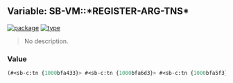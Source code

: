 ## Variable: SB-VM::\*REGISTER-ARG-TNS\*
[![package](https://img.shields.io/badge/Package-SB--VM-5f9ea0.svg?style=social&colorA=999999)](../) [![type](https://img.shields.io/badge/Type-Variable-5f9ea0.svg?style=social&colorA=999999)](../#variable) 

> No description.

### Value
```cl
(#<sb-c:tn {1000bfa433}> #<sb-c:tn {1000bfa6d3}> #<sb-c:tn {1000bfa5f3}>)
```
